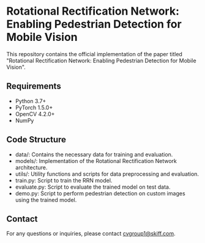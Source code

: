 # Rotational Rectification Network: Enabling Pedestrian Detection for Mobile Vision

This repository contains the official implementation of the paper titled "Rotational Rectification Network: Enabling Pedestrian Detection for Mobile Vision".

## Requirements

- Python 3.7+
- PyTorch 1.5.0+
- OpenCV 4.2.0+
- NumPy

## Code Structure

- data/: Contains the necessary data for training and evaluation.
- models/: Implementation of the Rotational Rectification Network architecture.
- utils/: Utility functions and scripts for data preprocessing and evaluation.
- train.py: Script to train the RRN model.
- evaluate.py: Script to evaluate the trained model on test data.
- demo.py: Script to perform pedestrian detection on custom images using the trained model.

## Contact
For any questions or inquiries, please contact cvgroup1@skiff.com.
